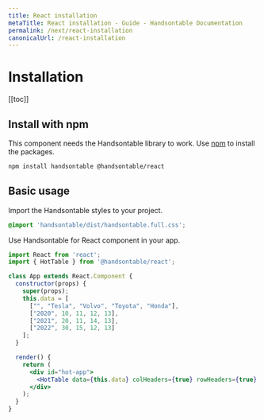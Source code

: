 ```yaml
---
title: React installation
metaTitle: React installation - Guide - Handsontable Documentation
permalink: /next/react-installation
canonicalUrl: /react-installation
---
```


# Installation

[[toc]]

## Install with npm

This component needs the Handsontable library to work. Use [npm](https://www.npmjs.com/package/@handsontable/react) to install the packages.

```bash
npm install handsontable @handsontable/react
```

## Basic usage

Import the Handsontable styles to your project.

```scss
@import 'handsontable/dist/handsontable.full.css';
```

Use Handsontable for React component in your app.

```jsx
import React from 'react';
import { HotTable } from '@handsontable/react';

class App extends React.Component {
  constructor(props) {
    super(props);
    this.data = [
      ["", "Tesla", "Volvo", "Toyota", "Honda"],
      ["2020", 10, 11, 12, 13],
      ["2021", 20, 11, 14, 13],
      ["2022", 30, 15, 12, 13]
    ];
  }

  render() {
    return (
      <div id="hot-app">
        <HotTable data={this.data} colHeaders={true} rowHeaders={true} width="600" height="300" />
      </div>
    );
  }
}
```
